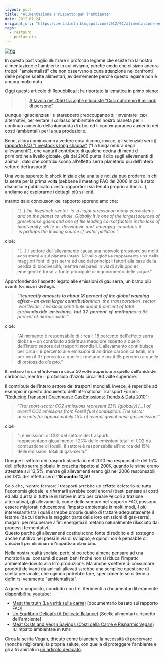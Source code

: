 ```yaml
---
layout: post
title: "Alimentazione e rispetto per l'ambiente"
date: 2012-01-24
original_url: "https://perladieta.blogspot.com/2012/01/alimentazione-ed-ecologia.html"
tags:
  - restauro
  - perladieta
---
```


[![fig](https://blogger.googleusercontent.com/img/b/R29vZ2xl/AVvXsEinEO09_kB8Mpu1_pgI4VLuEBXHyHyneanEcxnXggdrj6gXEvzFXdAVHOWpmuZqcO8tmDb_5WM8g1-JXR281tCH3SWxfsPIlgGEvSny7vIDntLeGpjAdLxGh4vcQ_wgy4QFW8Fjt47hzV4/s1600/livestocks+long+shadow.png)](http://perladieta.blogspot.it/2012/01/alimentazione-ed-ecologia.html)

In questo post voglio illustrare il profondo legame che esiste tra la nostra alimentazione e l'ambiente in cui viviamo, perché credo che ci siano ancora troppi  "ambientalisti" che non osservano alcuna attenzione nei confronti delle proprie scelte alimentari, evidentemente perché questo legame non è ancora molto noto.

  

Oggi questo articolo di Repubblica.it ha riportato la tematica in primo piano:

> > [A tavola nel 2050 tra alghe e locuste "Così nutriremo 9 miliardi di persone"](http://www.repubblica.it/cronaca/2012/01/24/news/cibo_futuro-28658155/)

Dunque "gli scienziati" si starebbero preoccupando di "inventare" cibi alternativi, per evitare il collasso ambientale del nostro pianeta per il continuo aumento della domanda di cibo, ed il contemporaneo aumento dei costi (ambientali) per la sua produzione.

Bene, allora cominciamo a vedere cosa dicono, invece, gli scienziati veri: [il rapporto FAO "Livestock's long shadow"](http://www.fao.org/docrep/010/a0701e/a0701e00.HTM) ("La lunga ombra degli allevamenti"), che vanta il contributo di qualche decina di menti di prim'ordine a livello globale, già dal 2006 punta il dito sugli allevamenti di animali, dato che contribuiscono all'effetto serra planetario più dell'intero settore dei trasporti!

Una volta superato lo shock iniziale che una tale notizia può produrre in chi la sente per la prima volta (sebbene il meeting FAO del 2006 in cui è stato discusso e pubblicato questo rapporto si sia tenuto proprio a Roma...), andiamo ad esplorarne i dettagli più salienti.

Intanto dalle conclusioni del rapporto apprendiamo che:

> "*[..] the  livestock  sector  is  a major stressor on many ecosystems and on the planet as whole. Globally it is one of the largest sources of greenhouse gases and one of the leading causal factors in the loss of biodiversity, while  in  developed  and  emerging  countries  it  is perhaps the leading source of water pollution.*"

cioè:  
> "[...] il settore dell'allevamento causa una notevole pressione su molti ecosistemi e sul pianeta intero. A livello globale rappresenta una della maggiori fonti di gas serra ed uno dei principali fattori alla base della perdita di biodiversità, mentre nei paesi in via di sviluppo ed emergenti è forse la fonte principale di inquinamento delle acque."

Approfondendo l'aspetto legato alle emissioni di gas serra, un brano più avanti fornisce i dettagli:

> "*It**currently amounts to about 18 percent of the global warming effect – an even larger contribution**than  the  transportation  sector  worldwide.  Livestock contribute about 9 percent of total carbon**dioxide  emissions,  but  37  percent  of  methane**and 65 percent of nitrous oxide.*"

cioè:  
> "Al momento è responsabile di circa il 18 percento dell'effetto serra globale – un contributo addirittura maggiore rispetto a quello dell'intero settore dei trasporti mondiali. L'allevamento contribuisce per circa il 9 percento alle emissioni di anidride carbonica totali, ma per ben il 37 percento a quelle di metano e per il 65 percento a quelle di protossido d'azoto."

Il metano ha un effetto-serra circa 50 volte superiore a quello dell'anidride carbonica, mentre il protossido d'azoto circa 180 volte superiore.

Il contributo dell'intero settore dei trasporti mondiali, invece, è reperibile ad esempio in questo documento dell'International Transport Forum: "[Reducing Transport Greenhouse Gas Emissions: Trends & Data 2010](http://www.internationaltransportforum.org/Pub/pdf/10GHGTrends.pdf)":

> "*Transport-sector CO2 emissions represent 23% (globally) [...] of overall CO2 emissions from Fossil fuel combustion. The sector accounts for approximately 15% of overall greenhouse gas emission.*"

cioè

> "Le emissioni di CO2 del settore dei trasporti rappresentano globalmente il 23% delle emissioni totali di CO2 da combustione di fossili. Il settore è responsabile all'incirca del 15% delle emissioni totali di gas-serra."

Dunque il settore dei trasporti planetario nel 2010 era responsabile del 15% dell'effetto serra globale, in crescita rispetto al 2006, quando le stime erano attestate sul 13,5%; mentre gli allevamenti erano già nel 2006 responsabili del 18% dell'effetto serra! **18 contro 13,5!!**

Solo che, mentre fermare i trasporti avrebbe un effetto deleterio su tutta l'economia globale, e riformarli avrebbe costi enormi (basti pensare ai costi ed alla durata di tutte le iniziative in atto per creare veicoli a trazione alternativa), gli allevamenti, come detto sempre nel rapporto FAO, possono essere migliorati riducendone l'impatto ambientale in molti modi, il più interessante tra i quali sarebbe proprio quello di trattare adeguatamente il letame (da cui deriva la maggior parte delle loro emissioni di gas-serra), magari  per recuperare a fini energetici il metano naturalmente rilasciato dai processi fermentativi.  
Questo perché gli allevamenti costituiscono fonte di reddito e di sostegno anche nutritivo nei paesi in via di sviluppo, e quindi non è pensabile di chiuderli per eliminarne l'impatto ambientale.  
  
Nella nostra realtà sociale, però, si potrebbe almeno pensare ad una moratoria sui consumi di questi beni finché non si riduca l'impatto ambientale dovuto alla loro produzione. Ma anche smettere di consumare prodotti derivanti da animali allevati sarebbe una semplice questione di scelta personale, che ognuno potrebbe fare, specialmente se ci tiene a definirsi veramente "ambientalista".  
  
A questo proposito, concludo con tre riferimenti a documentari liberamente disponibili su youtube:  

* [Meat the truth (La verità sulla carne)](https://www.youtube.com/watch?v=NbFEhcRZBls) [documentario basato sul rapporto FAO]
* [Un Equilibrio Delicato (A Delicate Balance)](https://www.youtube.com/watch?v=HzEj-xwNldg) [Scelte alimentari e rispetto dell'ambiente]
* [Meat Costs and Vegan Savings (Costi della Carne e Risparmio Vegan)](https://www.youtube.com/watch?v=-Zu5zbq-UjQ) [L'impatto ambientale in Km!]

Circa la scelta Vegan, discuto come bilanciare la necessità di preservare (nonché migliorare) la propria salute, con quella di proteggere l'ambiente e gli altri animali in [un articolo dedicato](http://perladieta.blogspot.com/2012/03/lalimentazione-vegana.html).
